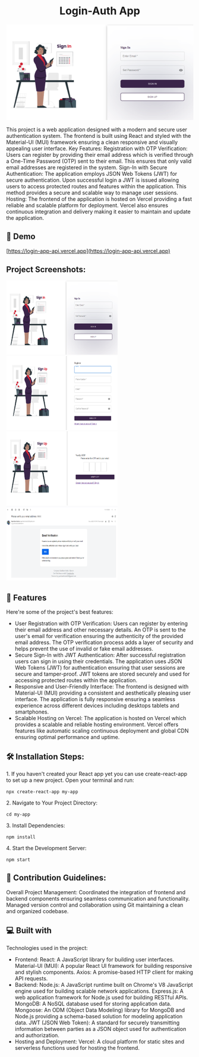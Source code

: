 <h1 align="center" id="title">Login-Auth App</h1>

<p align="center"><img src="https://raw.githubusercontent.com/Gautham020/login-app/master/public/signin.png" alt="project-image"></p>

<p id="description">This project is a web application designed with a modern and secure user authentication system. The frontend is built using React and styled with the Material-UI (MUI) framework ensuring a clean responsive and visually appealing user interface. Key Features: Registration with OTP Verification: Users can register by providing their email address which is verified through a One-Time Password (OTP) sent to their email. This ensures that only valid email addresses are registered in the system. Sign-In with Secure Authentication: The application employs JSON Web Tokens (JWT) for secure authentication. Upon successful login a JWT is issued allowing users to access protected routes and features within the application. This method provides a secure and scalable way to manage user sessions. Hosting: The frontend of the application is hosted on Vercel providing a fast reliable and scalable platform for deployment. Vercel also ensures continuous integration and delivery making it easier to maintain and update the application.</p>

<h2>🚀 Demo</h2>

[https://login-app-api.vercel.app](https://login-app-api.vercel.app)

<h2>Project Screenshots:</h2>

<img src="https://raw.githubusercontent.com/Gautham020/login-app/master/public/signin.png" alt="project-screenshot" width="300" height="200/">

<img src="https://raw.githubusercontent.com/Gautham020/login-app/master/public/signup.png" alt="project-screenshot" width="300" height="200/">

<img src="https://raw.githubusercontent.com/Gautham020/login-app/master/public/otp.png" alt="project-screenshot" width="300" height="200/">
<img src="https://raw.githubusercontent.com/Gautham020/login-app/master/public/email.png" alt="project-screenshot" width="300" height="200/">

  
  
<h2>🧐 Features</h2>

Here're some of the project's best features:

*   User Registration with OTP Verification: Users can register by entering their email address and other necessary details. An OTP is sent to the user's email for verification ensuring the authenticity of the provided email address. The OTP verification process adds a layer of security and helps prevent the use of invalid or fake email addresses.
*   Secure Sign-In with JWT Authentication: After successful registration users can sign in using their credentials. The application uses JSON Web Tokens (JWT) for authentication ensuring that user sessions are secure and tamper-proof. JWT tokens are stored securely and used for accessing protected routes within the application.
*   Responsive and User-Friendly Interface: The frontend is designed with Material-UI (MUI) providing a consistent and aesthetically pleasing user interface. The application is fully responsive ensuring a seamless experience across different devices including desktops tablets and smartphones.
*   Scalable Hosting on Vercel: The application is hosted on Vercel which provides a scalable and reliable hosting environment. Vercel offers features like automatic scaling continuous deployment and global CDN ensuring optimal performance and uptime.

<h2>🛠️ Installation Steps:</h2>

<p>1. If you haven't created your React app yet you can use create-react-app to set up a new project. Open your terminal and run:</p>

```
npx create-react-app my-app
```

<p>2. Navigate to Your Project Directory:</p>

```
cd my-app
```

<p>3. Install Dependencies:</p>

```
npm install
```

<p>4. Start the Development Server:</p>

```
npm start
```

<h2>🍰 Contribution Guidelines:</h2>

Overall Project Management: Coordinated the integration of frontend and backend components ensuring seamless communication and functionality. Managed version control and collaboration using Git maintaining a clean and organized codebase.

  
  
<h2>💻 Built with</h2>

Technologies used in the project:

*   Frontend: React: A JavaScript library for building user interfaces. Material-UI (MUI): A popular React UI framework for building responsive and stylish components. Axios: A promise-based HTTP client for making API requests.
*   Backend: Node.js: A JavaScript runtime built on Chrome's V8 JavaScript engine used for building scalable network applications. Express.js: A web application framework for Node.js used for building RESTful APIs. MongoDB: A NoSQL database used for storing application data. Mongoose: An ODM (Object Data Modeling) library for MongoDB and Node.js providing a schema-based solution for modeling application data. JWT (JSON Web Token): A standard for securely transmitting information between parties as a JSON object used for authentication and authorization.
*   Hosting and Deployment: Vercel: A cloud platform for static sites and serverless functions used for hosting the frontend.
